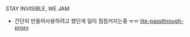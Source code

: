 STAY INVISIBLE, WE JAM

- 간단히 만들어사용하려고 했던게 일이 점점커지는중 ㅠㅠ  [lite-passthrough-proxy](https://github.com/hidden-services/lite-passthrough-proxy)
